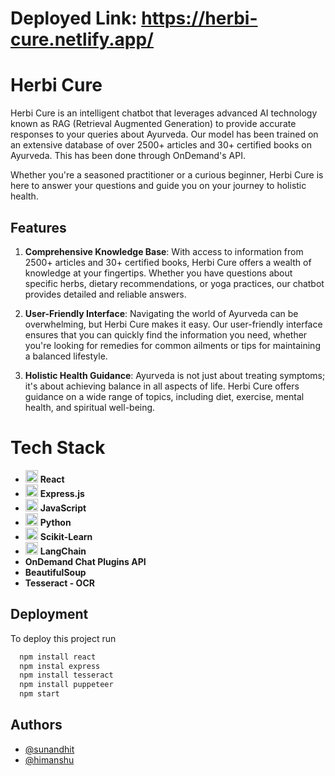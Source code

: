 # Deployed Link: https://herbi-cure.netlify.app/

# Herbi Cure


Herbi Cure is an intelligent chatbot that leverages advanced AI technology known as RAG (Retrieval Augmented Generation) to provide accurate responses to your queries about Ayurveda. Our model has been trained on an extensive database of over 2500+ articles and 30+ certified books on Ayurveda. This has been done through OnDemand's API.

Whether you're a seasoned practitioner or a curious beginner, Herbi Cure is here to answer your questions and guide you on your journey to holistic health.



## Features

1. **Comprehensive Knowledge Base**: With access to information from 2500+ articles and 30+ certified books, Herbi Cure offers a wealth of knowledge at your fingertips. Whether you have questions about specific herbs, dietary recommendations, or yoga practices, our chatbot provides detailed and reliable answers.

2. **User-Friendly Interface**: Navigating the world of Ayurveda can be overwhelming, but Herbi Cure makes it easy. Our user-friendly interface ensures that you can quickly find the information you need, whether you're looking for remedies for common ailments or tips for maintaining a balanced lifestyle.

3. **Holistic Health Guidance**: Ayurveda is not just about treating symptoms; it's about achieving balance in all aspects of life. Herbi Cure offers guidance on a wide range of topics, including diet, exercise, mental health, and spiritual well-being.
# Tech Stack

- <img src="https://upload.wikimedia.org/wikipedia/commons/a/a7/React-icon.svg" width="20"> **React**
- <img src="https://upload.wikimedia.org/wikipedia/commons/6/64/Expressjs.png" width="20"> **Express.js**
- <img src="https://upload.wikimedia.org/wikipedia/commons/6/6a/JavaScript-logo.png" width="20"> **JavaScript**
- <img src="https://upload.wikimedia.org/wikipedia/commons/c/c3/Python-logo-notext.svg" width="20"> **Python**
- <img src="https://upload.wikimedia.org/wikipedia/commons/0/05/Scikit_learn_logo_small.svg" width="20"> **Scikit-Learn**
- <img src="https://upload.wikimedia.org/wikipedia/commons/3/3f/LangChain_logo.png" width="20"> **LangChain**
- **OnDemand Chat Plugins API**
- **BeautifulSoup**
- **Tesseract - OCR**


## Deployment

To deploy this project run

```bash
  npm install react
  npm instal express
  npm install tesseract
  npm install puppeteer
  npm start
```


## Authors

- [@sunandhit](https://github.com/Sunandhit-Gupta)
- [@himanshu](https://github.com/Himanshu-Dania)

